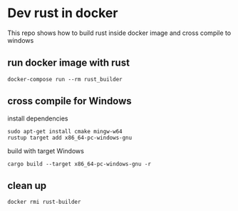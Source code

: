 # Dev rust in docker

This repo shows how to build rust inside docker image and cross compile to windows

## run docker image with rust 

```shell
docker-compose run --rm rust_builder
```

## cross compile for Windows

install dependencies

```shell
sudo apt-get install cmake mingw-w64
rustup target add x86_64-pc-windows-gnu
```

build with target Windows

```shell
cargo build --target x86_64-pc-windows-gnu -r
```

## clean up 

```shell
docker rmi rust-builder
```

